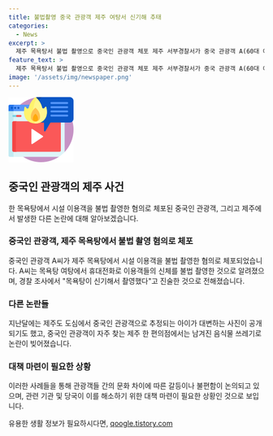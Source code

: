 ```yaml
---
title: 불법촬영 중국 관광객 제주 여탕서 신기해 추태
categories:
  - News
excerpt: >
  제주 목욕탕서 불법 촬영으로 중국인 관광객 체포 제주 서부경찰서가 중국 관광객 A(60대 여성)을 불법 촬영 혐의로 입건했다. A씨는 목욕탕 여탕에서 다른 이용객을 휴대전화로 촬영한 혐의를 받았으며, 경찰은 A씨로부터 촬영물을 확보한 뒤 현행범으로 붙잡았다. 최근 중국 관광객의 불미스러운 행동은 계속되고 있는데, 이에 대한 사회적 비난과 논란이 일각에서 계속되고 있다.
feature_text: >
  제주 목욕탕서 불법 촬영으로 중국인 관광객 체포 제주 서부경찰서가 중국 관광객 A(60대 여성)을 불법 촬영 혐의로 입건했다. A씨는 목욕탕 여탕에서 다른 이용객을 휴대전화로 촬영한 혐의를 받았으며, 경찰은 A씨로부터 촬영물을 확보한 뒤 현행범으로 붙잡았다. 최근 중국 관광객의 불미스러운 행동은 계속되고 있는데, 이에 대한 사회적 비난과 논란이 일각에서 계속되고 있다.
image: '/assets/img/newspaper.png'
---
```


<p><img src="/assets/img/news.png" alt="rentncar 속보" /></p>

<h2 data-ke-size="size26">중국인 관광객의 제주 사건</h2>

<p data-ke-size="size16">한 목욕탕에서 시설 이용객을 불법 촬영한 혐의로 체포된 중국인 관광객, 그리고 제주에서 발생한 다른 논란에 대해 알아보겠습니다.</p>

<h3>중국인 관광객, 제주 목욕탕에서 불법 촬영 혐의로 체포</h3>

<p data-ke-size="size16">중국인 관광객 A씨가 제주 목욕탕에서 시설 이용객을 불법 촬영한 혐의로 체포되었습니다. A씨는 목욕탕 여탕에서 휴대전화로 이용객들의 신체를 불법 촬영한 것으로 알려졌으며, 경찰 조사에서 "목욕탕이 신기해서 촬영했다"고 진술한 것으로 전해졌습니다.</p>

<h3>다른 논란들</h3>

<p data-ke-size="size16">지난달에는 제주도 도심에서 중국인 관광객으로 추정되는 아이가 대변하는 사진이 공개되기도 했고, 중국인 관광객이 자주 찾는 제주 한 편의점에서는 남겨진 음식물 쓰레기로 논란이 빚어졌습니다.</p>

<h3>대책 마련이 필요한 상황</h3>

<p data-ke-size="size16">이러한 사례들을 통해 관광객들 간의 문화 차이에 따른 갈등이나 불편함이 논의되고 있으며, 관련 기관 및 당국이 이를 해소하기 위한 대책 마련이 필요한 상황인 것으로 보입니다.</p>
유용한 생활 정보가 필요하시다면, <a href="https://qoogle.tistory.com" rel="dofollow">qoogle.tistory.com</a>


